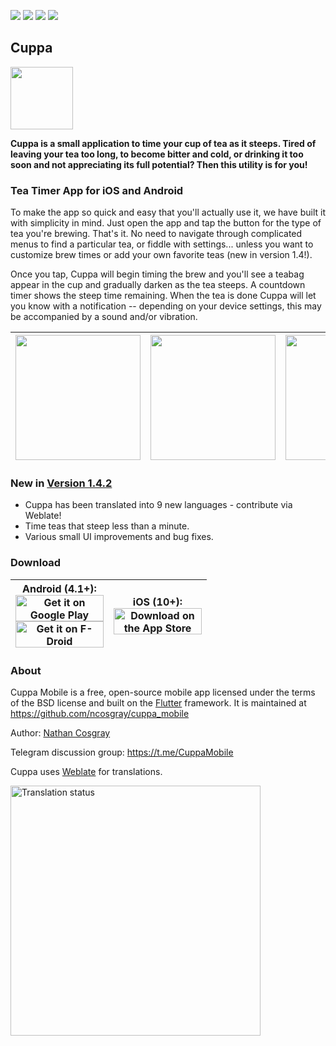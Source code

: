 <img src="https://img.shields.io/github/v/release/ncosgray/cuppa_mobile"/> <img src="https://img.shields.io/github/license/ncosgray/cuppa_mobile"/> <img src="https://img.shields.io/github/issues/ncosgray/cuppa_mobile"/> <img src="https://img.shields.io/weblate/progress/cuppa?server=https%3A%2F%2Fhosted.weblate.org"/>

## Cuppa

<img src="https://github.com/ncosgray/cuppa_mobile/blob/master/fastlane/metadata/android/en-US/images/icon.png" width="100"/>

**Cuppa is a small application to time your cup of tea as it steeps. Tired of leaving your tea too long, to become bitter and cold, or drinking it too soon and not appreciating its full potential? Then this utility is for you!**

### Tea Timer App for iOS and Android

To make the app so quick and easy that you'll actually use it, we have built it with simplicity in mind. Just open the app and tap the button for the type of tea you're brewing. That's it. No need to navigate through complicated menus to find a particular tea, or fiddle with settings... unless you want to customize brew times or add your own favorite teas (new in version 1.4!).

Once you tap, Cuppa will begin timing the brew and you'll see a teabag appear in the cup and gradually darken as the tea steeps. A countdown timer shows the steep time remaining. When the tea is done Cuppa will let you know with a notification -- depending on your device settings, this may be accompanied by a sound and/or vibration.

<img src="https://github.com/ncosgray/cuppa_mobile/blob/master/fastlane/metadata/android/en-US/images/phoneScreenshots/1.png" width="200"/>|<img src="https://github.com/ncosgray/cuppa_mobile/blob/master/fastlane/metadata/android/en-US/images/phoneScreenshots/2.png" width="200"/>|<img src="https://github.com/ncosgray/cuppa_mobile/blob/master/fastlane/metadata/android/en-US/images/phoneScreenshots/3.png" width="200"/>|<img src="https://github.com/ncosgray/cuppa_mobile/blob/master/fastlane/metadata/android/en-US/images/phoneScreenshots/4.png" width="200"/>
-|-|-|-

### New in [Version 1.4.2](https://github.com/ncosgray/cuppa_mobile/releases/tag/1.4.2)

* Cuppa has been translated into 9 new languages - contribute via Weblate!
* Time teas that steep less than a minute.
* Various small UI improvements and bug fixes.

### Download

Android (4.1+):<br/><a href="https://play.google.com/store/apps/details?id=com.nathanatos.Cuppa"><img src="https://www.nathanatos.com/software/images/google-play-badge.png" alt="Get it on Google Play" width="141" height="42"/></a><br/><a href="https://f-droid.org/en/packages/com.nathanatos.Cuppa/"><img src="https://www.nathanatos.com/software/images/fdroid-badge.png" alt="Get it on F-Droid" width="141" height="42"/></a>|iOS (10+):<br/><a href="https://itunes.apple.com/us/app/cuppa-tea-timer/id1241458171"><img src="https://www.nathanatos.com/software/images/ios-app-store-badge.png" alt="Download on the App Store" width="141" height="42"/></a>
-|-

### About

Cuppa Mobile is a free, open-source mobile app licensed under the terms of the BSD license and built on the [Flutter](http://flutter.io) framework. It is maintained at https://github.com/ncosgray/cuppa_mobile

Author: [Nathan Cosgray](https://www.nathanatos.com)

Telegram discussion group: https://t.me/CuppaMobile

Cuppa uses [Weblate](https://hosted.weblate.org/projects/cuppa/) for translations.

<a href="https://hosted.weblate.org/engage/cuppa/" target="_blank" rel="noopener"><img src="https://hosted.weblate.org/widgets/cuppa/-/open-graph.png" alt="Translation status" width="400"></a>
